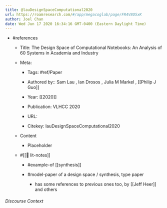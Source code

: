 ```yaml
---
title: @lauDesignSpaceComputational2020
url: https://roamresearch.com/#/app/megacoglab/page/FR4V8O5xK
author: Joel Chan
date: Wed Jun 17 2020 16:34:16 GMT-0400 (Eastern Daylight Time)
---
```


- #references

    - Title: The Design Space of Computational Notebooks: An Analysis of 60 Systems in Academia and Industry

    - Meta:

        - Tags: #ref/Paper

        - Authored by::  Sam Lau ,  Ian Drosos ,  Julia M Markel ,  [[Philip J Guo]]

        - Year: [[2020]]

        - Publication: VLHCC 2020

        - URL:

        - Citekey: lauDesignSpaceComputational2020

    - Content

        - Placeholder

    - #[[📝 lit-notes]]

        - #example-of [[synthesis]]

        - #model-paper of a design space / synthesis, type paper

            - has some references to previous ones too, by [[Jeff Heer]] and others

###### Discourse Context


